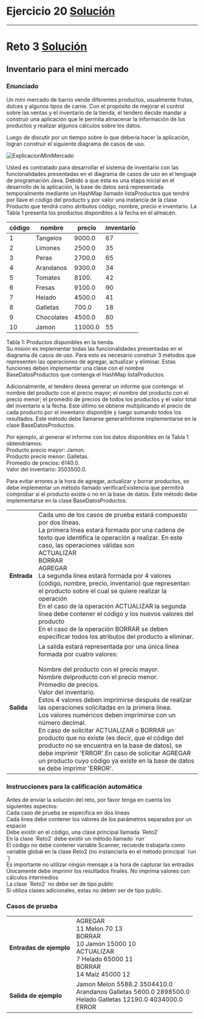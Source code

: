 # Ejercicio 20 [Solución](https://github.com/dsernag/MisionTICUSA2022/blob/main/Ciclo2Java/Semana2/Reto20.java)
___

# Reto 3 [Solución](https://github.com/dsernag/MisionTICUSA2022/blob/main/Ciclo2Java/Semana2/Reto2.java)
## Inventario para el mini mercado

### Enunciado
Un mini mercado de barrio vende diferentes productos, usualmente frutas, dulces y algunos tipos de carne. Con el propósito de mejorar el control sobre las ventas y el inventario de la tienda, el tendero decide mandar a construir una aplicación que le permita almacenar la información de los productos y realizar algunos cálculos sobre los datos.

Luego de discutir por un tiempo sobre lo que debería hacer la aplicación, logran construir el siguiente diagrama de casos de uso.

<img src="https://github.com/dsernag/MisionTICUSA2022/blob/main/imagesjavareto2.png" alt="ExplicacionMiniMercado">

Usted es contratado para desarrollar el sistema de inventario con las funcionalidades presentadas en el diagrama de casos de uso en el lenguaje de programación Java. Debido a que esta es una etapa inicial en el desarrollo de la aplicación, la base de datos será representada temporalmente mediante un HashMap llamado listaProductos que tendrá por llave el código del producto y por valor una instancia de la clase Producto que tendrá como atributos código, nombre, precio e inventario. La Tabla 1 presenta los productos disponibles a la fecha en el almacén.

| código | nombre | precio | inventario |
| --- | --- | --- | --- |
| 1 | Tangelos | 9000.0 | 67 |
| 2 | Limones | 2500.0 | 35 |
| 3 | Peras | 2700.0 | 65 |
| 4 | Arandanos | 9300.0 | 34 |
| 5 | Tomates | 8100. | 42 |
| 6 | Fresas | 9100.0 | 90 |
| 7 | Helado | 4500.0 |	41 |
| 8 | Galletas | 700.0 | 18 |
| 9 | Chocolates | 4500.0 | 80 |
| 10 | Jamon | 11000.0 | 55 |
Tabla 1: Productos disponibles en la tienda.
<br>
Su misión es implementar todas las funcionalidades presentadas en el diagrama de casos de uso. Para esto es necesario construir 3 métodos que representen las operaciones de agregar, actualizar y eliminar. Estas funciones deben implementar una clase con el nombre BaseDatosProductos que contenga el HashMap listaProductos.

Adicionalmente, el tendero desea generar un informe que contenga: el nombre del producto con el precio mayor; el nombre del producto con el precio menor; el promedio de precios de todos los productos y el valor total del inventario a la fecha. Este último se obtiene multiplicando el precio de cada producto por el inventario disponible y luego sumando todos los resultados. Este método debe llamarse generarInforme implementarse en la clase BaseDatosProductos.

Por ejemplo, al generar el informe con los datos disponibles en la Tabla 1 obtendríamos: <br> Producto precio mayor: Jamon. <br> Producto precio menor: Galletas. <br> Promedio de precios: 6140.0. <br> Valor del inventario: 3503500.0.

Para evitar errores a la hora de agregar, actualizar y borrar productos, se debe implementar un método llamado verificarExistencia que permitirá comprobar si el producto existe o no en la base de datos. Este método debe implementarse en la clase BaseDatosProductos.

| | |
| --- | --- |
| **Entrada** |Cada uno de los casos de prueba estará compuesto por dos líneas. <br> La primera línea estará formada por una cadena de texto que identifica la operación a realizar. En este caso, las operaciones válidas son <br> ACTUALIZAR <br> BORRAR <br> AGREGAR <br> La segunda línea estará formada por 4 valores (código, nombre, precio, inventario) que representan el producto sobre el cual se quiere realizar la operación <br> En el caso de la operación ACTUALIZAR la segunda línea debe contener el código y los nuevos valores del producto <br> En el caso de la operación BORRAR se deben especificar todos los atributos del producto a eliminar.|
| **Salida** | La salida estará representada por una única línea formada por cuatro valores: <br><br> Nombre del producto con el precio mayor. <br> Nombre delproducto con el precio menor. <br> Promedio de precios. <br> Valor del inventario. <br> Estos 4 valores deben imprimirse después de realizar las operaciones solicitadas en la primera línea. <br> Los valores numéricos deben imprimirse con un número decimal. <br> En caso de solicitar ACTUALIZAR o BORRAR un producto que no existe (es decir, que el código del producto no se encuentra en la base de datos), se debe imprimir 'ERROR'.En caso de solicitar AGREGAR un producto cuyo código ya existe en la base de datos se debe imprimir 'ERROR'.|

### Instrucciones para la calificación automática

Antes de enviar la solución del reto, por favor tenga en cuenta los siguientes aspectos: <br> Cada caso de prueba se especifica en dos líneas <br> Cada línea debe contener los valores de los parámetros separados por un espacio <br> Debe existir en el código, una clase principal llamada ´Reto2´ <br> En la clase ´Reto2´ debe existir un método llamado ´run´ <br> El código no debe contener variable Scanner, recuerde trabajarla como variable global en la clase Reto2 (no instanciarla en el método principal ´run´) <br> Es importante no utilizar ningún mensaje a la hora de capturar las entradas <br> Únicamente debe imprimir los resultados finales. No imprima valores con cálculos intermedios <br> La clase ´Reto2´ no debe ser de tipo public <br> Si utiliza clases adicionales, estas no deben ser de tipo public.

### Casos de prueba

| | |
| --- | --- |
| **Entradas de ejemplo** | AGREGAR <br> 11 Melon 70 13 <br> BORRAR <br> 10 Jamon 15000 10 <br> ACTUALIZAR <br> 7 Helado 65000 11 <br> BORRAR <br> 14 Maiz 45000 12|
| **Salida de ejemplo** | Jamon Melon 5588.2 3504410.0 <br> Arandanos Galletas 5600.0 2898500.0 <br> Helado Galletas 12190.0 4034000.0 <br> ERROR |

